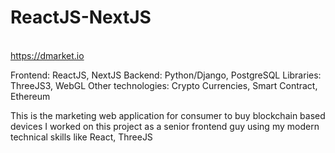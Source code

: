 # ReactJS-NextJS

<br> https://dmarket.io <br/>

Frontend: ReactJS, NextJS
Backend: Python/Django, PostgreSQL
Libraries: ThreeJS3, WebGL
Other technologies: Crypto Currencies, Smart Contract, Ethereum

This is the marketing web application for consumer to buy blockchain based devices
I worked on this project as a senior frontend guy using my modern technical skills like React, ThreeJS
